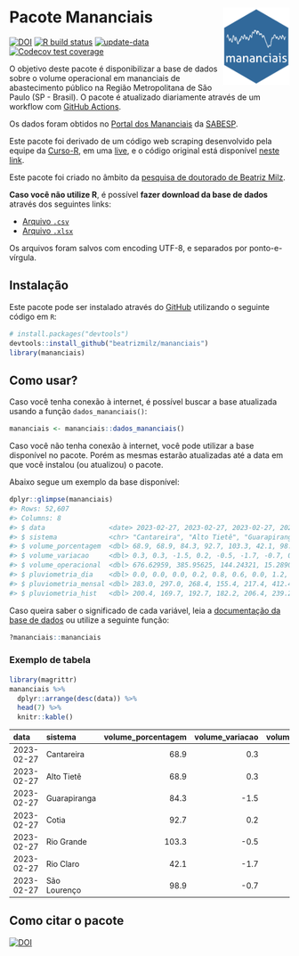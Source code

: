 
<!-- README.md is generated from README.Rmd. Please edit that file -->

# Pacote Mananciais <img src="man/figures/hexlogo.png" align="right" width = "120px"/>

<!-- badges: start -->

[![DOI](https://zenodo.org/badge/DOI/10.5281/zenodo.4733056.svg)](https://doi.org/10.5281/zenodo.4733056)
[![R build
status](https://github.com/beatrizmilz/mananciais/workflows/R-CMD-check/badge.svg)](https://github.com/beatrizmilz/mananciais/actions)
[![update-data](https://github.com/beatrizmilz/mananciais/actions/workflows/2-update_data.yaml/badge.svg)](https://github.com/beatrizmilz/mananciais/actions/workflows/2-update_data.yaml)
[![Codecov test
coverage](https://codecov.io/gh/beatrizmilz/mananciais/branch/master/graph/badge.svg)](https://codecov.io/gh/beatrizmilz/mananciais?branch=master)
<!-- badges: end -->

O objetivo deste pacote é disponibilizar a base de dados sobre o volume
operacional em mananciais de abastecimento público na Região
Metropolitana de São Paulo (SP - Brasil). O pacote é atualizado
diariamente através de um workflow com [GitHub
Actions](https://github.com/beatrizmilz/mananciais/actions).

Os dados foram obtidos no [Portal dos
Mananciais](http://mananciais.sabesp.com.br/Situacao) da
[SABESP](http://site.sabesp.com.br/site/Default.aspx).

Este pacote foi derivado de um código web scraping desenvolvido pela
equipe da [Curso-R](https://www.curso-r.com/), em uma
[live](https://youtu.be/jvZIxrMmOcQ), e o código original está
disponível [neste
link](https://github.com/curso-r/lives/blob/master/drafts/20200730_scraper_sabesp.R).

Este pacote foi criado no âmbito da [pesquisa de doutorado de Beatriz
Milz](https://beatrizmilz.github.io/tese/).

**Caso você não utilize R**, é possível **fazer download da base de
dados** através dos seguintes links:

- [Arquivo
  `.csv`](https://github.com/beatrizmilz/mananciais/raw/master/inst/extdata/mananciais.csv)
- [Arquivo
  `.xlsx`](https://github.com/beatrizmilz/mananciais/blob/master/inst/extdata/mananciais.xlsx?raw=true)

Os arquivos foram salvos com encoding UTF-8, e separados por
ponto-e-vírgula.

## Instalação

Este pacote pode ser instalado através do [GitHub](https://github.com/)
utilizando o seguinte código em `R`:

``` r
# install.packages("devtools")
devtools::install_github("beatrizmilz/mananciais")
library(mananciais)
```

## Como usar?

Caso você tenha conexão à internet, é possível buscar a base atualizada
usando a função `dados_mananciais()`:

``` r
mananciais <- mananciais::dados_mananciais() 
```

Caso você não tenha conexão à internet, você pode utilizar a base
disponível no pacote. Porém as mesmas estarão atualizadas até a data em
que você instalou (ou atualizou) o pacote.

Abaixo segue um exemplo da base disponível:

``` r
dplyr::glimpse(mananciais)
#> Rows: 52,607
#> Columns: 8
#> $ data                <date> 2023-02-27, 2023-02-27, 2023-02-27, 2023-02-27, 2…
#> $ sistema             <chr> "Cantareira", "Alto Tietê", "Guarapiranga", "Cotia…
#> $ volume_porcentagem  <dbl> 68.9, 68.9, 84.3, 92.7, 103.3, 42.1, 98.9, 68.6, 6…
#> $ volume_variacao     <dbl> 0.3, 0.3, -1.5, 0.2, -0.5, -1.7, -0.7, 0.3, 0.3, 0…
#> $ volume_operacional  <dbl> 676.62959, 385.95625, 144.24321, 15.28905, 115.843…
#> $ pluviometria_dia    <dbl> 0.0, 0.0, 0.0, 0.2, 0.8, 0.6, 0.0, 1.2, 0.0, 0.0, …
#> $ pluviometria_mensal <dbl> 283.0, 297.0, 268.4, 155.4, 217.4, 412.4, 209.6, 2…
#> $ pluviometria_hist   <dbl> 200.4, 169.7, 192.7, 182.2, 206.4, 239.2, 230.9, 2…
```

Caso queira saber o significado de cada variável, leia a [documentação
da base de
dados](https://beatrizmilz.github.io/mananciais/reference/mananciais.html)
ou utilize a seguinte função:

``` r
?mananciais::mananciais
```

### Exemplo de tabela

``` r
library(magrittr)
mananciais %>% 
  dplyr::arrange(desc(data)) %>% 
  head(7) %>%
  knitr::kable()
```

| data       | sistema      | volume_porcentagem | volume_variacao | volume_operacional | pluviometria_dia | pluviometria_mensal | pluviometria_hist |
|:-----------|:-------------|-------------------:|----------------:|-------------------:|-----------------:|--------------------:|------------------:|
| 2023-02-27 | Cantareira   |               68.9 |             0.3 |          676.62959 |              0.0 |               283.0 |             200.4 |
| 2023-02-27 | Alto Tietê   |               68.9 |             0.3 |          385.95625 |              0.0 |               297.0 |             169.7 |
| 2023-02-27 | Guarapiranga |               84.3 |            -1.5 |          144.24321 |              0.0 |               268.4 |             192.7 |
| 2023-02-27 | Cotia        |               92.7 |             0.2 |           15.28905 |              0.2 |               155.4 |             182.2 |
| 2023-02-27 | Rio Grande   |              103.3 |            -0.5 |          115.84362 |              0.8 |               217.4 |             206.4 |
| 2023-02-27 | Rio Claro    |               42.1 |            -1.7 |            5.75050 |              0.6 |               412.4 |             239.2 |
| 2023-02-27 | São Lourenço |               98.9 |            -0.7 |           87.80351 |              0.0 |               209.6 |             230.9 |

## Como citar o pacote

[![DOI](https://zenodo.org/badge/DOI/10.5281/zenodo.4733056.svg)](https://doi.org/10.5281/zenodo.4733056)
